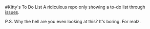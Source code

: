 #Kitty's To Do List
A ridiculous repo only showing a to-do list through [issues](../../issues).

P.S. Why the hell are you even looking at this? It's boring. For realz.
